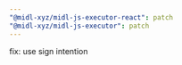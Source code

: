 ```yaml
---
"@midl-xyz/midl-js-executor-react": patch
"@midl-xyz/midl-js-executor": patch
---
```


fix: use sign intention
